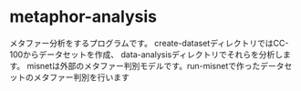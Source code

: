 # metaphor-analysis
メタファー分析をするプログラムです。
create-datasetディレクトリではCC-100からデータセットを作成、
data-analysisディレクトリでそれらを分析します。
misnetは外部のメタファー判別モデルです。run-misnetで作ったデータセットのメタファー判別を行います

